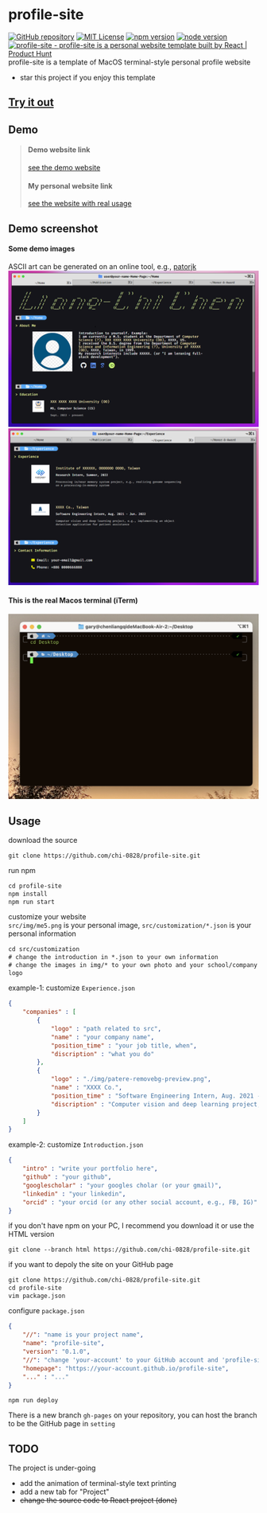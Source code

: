 # profile-site
[![GitHub repository](https://img.shields.io/badge/GitHub-chi--0828%2Fprofile--site-blue.svg)](https://github.com/chi-0828/profile-site)
[![MIT License](https://img.shields.io/npm/l/express.svg?maxAge=2592000)](LICENSE)
[![npm version](https://img.shields.io/badge/npm-9.5.1-yellow)](https://docs.npmjs.com/)
[![node version](https://img.shields.io/badge/node-18.16.1-yellow)](https://nodejs.org/en)
<br><a href="https://www.producthunt.com/posts/profile-site?utm_source=badge-featured&utm_medium=badge&utm_souce=badge-profile&#0045;site" target="_blank"><img src="https://api.producthunt.com/widgets/embed-image/v1/featured.svg?post_id=401310&theme=light" alt="profile&#0045;site - profile&#0045;site&#0032;is&#0032;a&#0032;personal&#0032;website&#0032;template&#0032;built&#0032;by&#0032;React | Product Hunt" style="width: 250px; height: 54px;" width="250" height="54" /></a><br>
profile-site is a template of MacOS terminal-style personal profile website

- star this project if you enjoy this template

## [Try it out](#usage)

## Demo 
> #### Demo website link
> [see the demo website](https://chi-0828.github.io/profile-site/)
> #### My personal website link
> [see the website with real usage](https://lcchen.me)

## Demo screenshot
#### Some demo images
ASCII art can be generated on an online tool, e.g., [patorjk](https://patorjk.com/software/taag/#p=display&f=Graffiti&t=Type%20Something%20)
![image](src/img/demo.png)
![image](src/img/demo2.png)
#### This is the real Macos terminal (iTerm)
![image](src/img/terminal.png)

## Usage
download the source
``` shell
git clone https://github.com/chi-0828/profile-site.git
```
run npm
``` shell
cd profile-site
npm install
npm run start
```
customize your website <br>
`src/img/me5.png` is your personal image, `src/customization/*.json` is your personal information
``` shell
cd src/customization
# change the introduction in *.json to your own information
# change the images in img/* to your own photo and your school/company logo
```
example-1: customize `Experience.json`
``` json
{
    "companies" : [
        {
            "logo" : "path related to src",
            "name" : "your company name",
            "position_time" : "your job title, when",
            "discription" : "what you do"
        },
        {
            "logo" : "./img/patere-removebg-preview.png",
            "name" : "XXXX Co.",
            "position_time" : "Software Engineering Intern, Aug. 2021 - Jun. 2022",
            "discription" : "Computer vision and deep learning project, e.g., implementing an object detection application for patient assistance"
        }
    ]
}
```
example-2: customize `Introduction.json`
``` json
{
    "intro" : "write your portfolio here",
    "github" : "your github",
    "googlescholar" : "your googles cholar (or your gmail)",
    "linkedin" : "your linkedin",
    "orcid" : "your orcid (or any other social account, e.g., FB, IG)"
}
```
if you don't have npm on your PC, I recommend you download it or use the HTML version
``` shell
git clone --branch html https://github.com/chi-0828/profile-site.git
```
if you want to depoly the site on your GitHub page
``` shell
git clone https://github.com/chi-0828/profile-site.git
cd profile-site
vim package.json
```
configure `package.json`
``` json
{
    "//": "name is your project name",
    "name": "profile-site",
    "version": "0.1.0",
    "//": "change 'your-account' to your GitHub account and 'profile-site' to repository",
    "homepage": "https://your-account.github.io/profile-site",
    "..." : "..."
}
```
``` shell
npm run deploy
```
There is a new branch `gh-pages` on your repository, you can host the branch to be the GitHub page in `setting`

## TODO
The project is under-going
- add the animation of terminal-style text printing
- add a new tab for "Project"
- ~~change the source code to React project (done)~~
